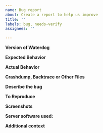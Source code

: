 ```yaml
---
name: Bug report
about: Create a report to help us improve
title: ''
labels: bug, needs-verify
assignees: ''

---
```


<!--- Please do not ask questions or create discussion in the bug tracker. Use discord for that (link in the README). -->

**Version of Waterdog**
<!--- Use the /bungee command from in game or the Waterdog console -->

**Expected Behavior**
<!--- What would you expect to happen -->

**Actual Behavior**
<!--- What actually happened -->

**Crashdump, Backtrace or Other Files**
<!--- USE https://hastebin.com FOR ANY LOGS OR DUMPS -->

**Describe the bug**
<!--- A clear and concise description of what the bug is. -->

**To Reproduce**
<!--- Reliable steps which someone can use to reproduce the issue. Please do not create issues for non reproducible bug! -->

**Screenshots**
<!--- If applicable, add screenshots to help explain your problem. -->

**Server software used:**
<!--- Nukkit, Pocketmine, etc. ! -->

**Additional context**
<!--- Add any other context about the problem here. -->
